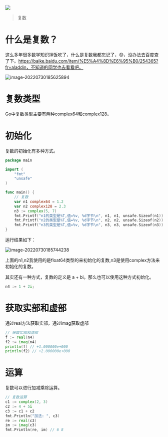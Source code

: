 ![](https://itlab1024-1256529903.cos.ap-beijing.myqcloud.com/202207281322806.png)

> 复数

# 什么是复数？

这么多年很多数学知识拌饭吃了，什么是复数我都忘记了，😓，没办法去百度查了下。https://baike.baidu.com/item/%E5%A4%8D%E6%95%B0/254365?fr=aladdin，不知道的同学也去看看吧。

![image-20220730185625894](https://itlab1024-1256529903.cos.ap-beijing.myqcloud.com/202207301856311.png)

# 复数类型

Go中复数类型主要有两种complex64和complex128。



# 初始化

复数的初始化有多种方式。

```go
package main

import (
	"fmt"
	"unsafe"
)

func main() {
	// 复数
	var n1 complex64 = 1.2
	var n2 complex128 = 2.3
	n3 := complex(5, 7)
	fmt.Printf("n1的类型是%T,值=%v, %d字节\n", n1, n1, unsafe.Sizeof(n1))
	fmt.Printf("n2的类型是%T,值=%v, %d字节\n", n2, n2, unsafe.Sizeof(n2))
	fmt.Printf("n3的类型是%T,值=%v, %d字节\n", n3, n3, unsafe.Sizeof(n3))
}
```

运行结果如下：

![image-20220730185744238](https://itlab1024-1256529903.cos.ap-beijing.myqcloud.com/202207301857323.png)

上面的n1,n2我使用的是float64类型的来初始化的复数,n3是使用complex方法来初始化的复数。

其实还有一种方式，复数的定义是 a + bi。那么也可以使用这种方式初始化。

```go
n4 := 1 + 2i;
```

# 获取实部和虚部



通过real方法获取实部，通过imag获取虚部

```go
// 获取实部和虚部
f := real(n4)
f2 := imag(n4)
println(f) // +1.000000e+000
println(f2) // +2.000000e+000
```

# 运算



复数可以进行加减乘除运算。

```go
// 复数运算
c1 := complex(2, 3)
c2 := 4 + 5i
c3 := c1 + c2
fmt.Println("加法: ", c3)
re := real(c3)
im := imag(c3)
fmt.Println(re, im) // 6 8
```

